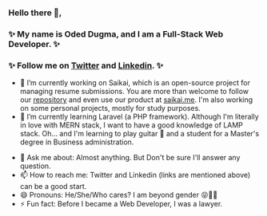 ### Hello there 👋,

### ✨ My name is Oded Dugma, and I am a Full-Stack Web Developer. ✨

### ✨ Follow me on <ins>[Twitter](https://twitter.com/DugmaOded)</ins> and <ins>[Linkedin](https://twitter.com/DugmaOded)</ins>. ✨

- 🔭 I’m currently working on Saikai, which is an open-source project for managing resume submissions. You are more than welcome to follow our <ins>[repository](https://github.com/Saikai-oyo/Saikai)</ins> and even use our product at <ins>[saikai.me](https://saikai.me/)</ins>. I'm also working on some personal projects, mostly for study purposes.
- 🌱 I’m currently learning Laravel (a PHP framework). Although I'm literally in love with MERN stack, I want to have a good knowledge of LAMP stack. Oh... and I'm learning to play guitar 🎸 and a student for a Master's degree in Business administration.
<!--
- 👯 I’m looking to collaborate on ...
- 🤔 I’m looking for help with ...
  -->
- 💬 Ask me about: Almost anything. But Don't be sure I'll answer any question.
- 📫 How to reach me: Twitter and Linkedin (links are mentioned above) can be a good start.
- 😄 Pronouns: He/She/Who cares? I am beyond gender 😝🏳️‍🌈
- ⚡ Fun fact: Before I became a Web Developer, I was a lawyer.
